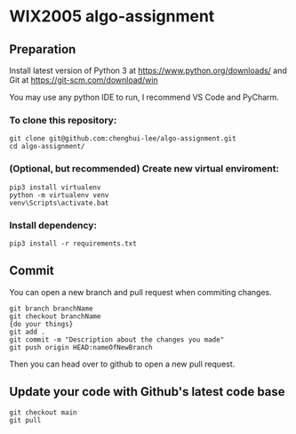 # WIX2005 algo-assignment

## Preparation
Install latest version of Python 3 at https://www.python.org/downloads/ and Git at https://git-scm.com/download/win

You may use any python IDE to run, I recommend VS Code and PyCharm.

### To clone this repository:
```
git clone git@github.com:chenghui-lee/algo-assignment.git
cd algo-assignment/
```
### (Optional, but recommended) Create new virtual enviroment:
```
pip3 install virtualenv
python -m virtualenv venv
venv\Scripts\activate.bat
```
### Install dependency:
```
pip3 install -r requirements.txt
```

## Commit
You can open a new branch and pull request when commiting changes.
```
git branch branchName
git checkout branchName
{do your things}
git add .
git commit -m "Description about the changes you made"
git push origin HEAD:nameOfNewBranch
```
Then you can head over to github to open a new pull request.

## Update your code with Github's latest code base
```
git checkout main
git pull
```
